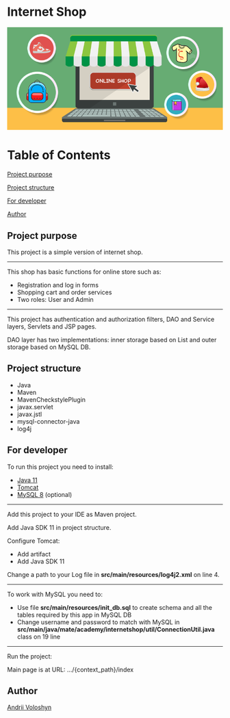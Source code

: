 # Internet Shop

![Header Image](src\main\resources\banner-1.png)

# Table of Contents

[Project purpose](#purpose)

[Project structure](#structure)

[For developer](#developer)

[Author](#author)

## <a name='purpose'></a>Project purpose

This project is a simple version of internet shop.

<hr>

This shop has basic functions for online store such as:

- Registration and log in forms
- Shopping cart and order services
- Two roles: User and Admin

<hr>

This project has authentication and authorization filters, DAO and Service layers, Servlets and JSP pages.

DAO layer has two implementations: inner storage based on List and outer storage based on MySQL DB.

## <a name='structure'></a>Project structure

- Java
- Maven
- MavenCheckstylePlugin
- javax.servlet
- javax.jstl
- mysql-connector-java
- log4j

## <a name='developer'></a>For developer
To run this project you need to install:

- <a href="https://www.oracle.com/technetwork/java/javase/downloads/jdk11-downloads-5066655.html">Java 11</a>
- <a href="https://tomcat.apache.org/download-90.cgi">Tomcat</a>
- <a href="https://www.mysql.com/downloads/">MySQL 8</a> (optional)

<hr>

Add this project to your IDE as Maven project.

Add Java SDK 11 in project structure.

Configure Tomcat:
- Add artifact
- Add Java SDK 11

Change a path to your Log file in **src/main/resources/log4j2.xml** on line 4.

<hr>

To work with MySQL you need to:
- Use file **src/main/resources/init_db.sql** to create schema and all the tables required by this app in MySQL DB
- Change username and password to match with MySQL in **src/main/java/mate/academy/internetshop/util/ConnectionUtil.java** class on 19 line

<hr>

Run the project:

Main page is at URL: .../{context_path}/index

## <a name='author'></a>Author
[Andrii Voloshyn](https://github.com/MaksymMatuliak)

